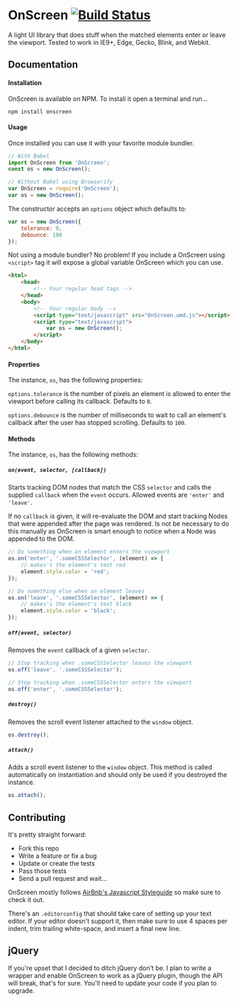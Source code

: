 # OnScreen [![Build Status](https://travis-ci.org/silvestreh/onScreen.svg?branch=master)](https://travis-ci.org/silvestreh/onScreen)

A light UI library that does stuff when the matched elements enter or leave the viewport. Tested to work in IE9+, Edge, Gecko, Blink, and Webkit.

## Documentation

#### Installation

OnScreen is available on NPM. To install it open a terminal and run…

```shell
npm install onscreen
```

#### Usage

Once installed you can use it with your favorite module bundler.

```javascript
// With Babel
import OnScreen from 'OnScreen';
const os = new OnScreen();

// Without Babel using Browserify
var OnScreen = require('OnScreen');
var os = new OnScreen();
```

The constructor accepts an `options` object which defaults to:

```javascript
var os = new OnScreen({
    tolerance: 0,
    debounce: 100
});
```

Not using a module bundler? No problem! If you include a OnScreen using `<script>` tag it will expose a global variable OnScreen which you can use.

```html
<html>
    <head>
        <!-- Your regular head tags -->
    </head>
    <body>
        <!-- Your regular body -->
        <script type="text/javascript" src="OnScreen.umd.js"></script>
        <script type="text/javascript">
            var os = new OnScreen();
        </script>
    </body>
</html>
```

#### Properties

The instance, `os`, has the following properties:

`options.tolerance` is the number of pixels an element is allowed to enter the viewport before calling its callback. Defaults to `0`.

`options.debounce` is the number of milliseconds to wait to call an element's callback after the user has stopped scrolling. Defaults to `100`.

#### Methods

The instance, `os`, has the following methods:

##### `on(event, selector, [callback])`
Starts tracking DOM nodes that match the CSS `selector` and calls the supplied `callback` when the `event` occurs. Allowed events are `'enter'` and `'leave'`.

If no `callback` is given, it will re-evaluate the DOM and start tracking Nodes that were appended after the page was rendered. Is not be necessary to do this manually as OnScreen is smart enough to notice when a Node was appended to the DOM.

```javascript
// Do something when an element enters the viewport
os.on('enter', '.someCSSSelector', (element) => {
    // makes's the element's text red
    element.style.color = 'red';
});

// Do something else when an element leaves
os.on('leave', '.someCSSSelector', (element) => {
    // makes's the element's text black
    element.style.color = 'black';
});
```

##### `off(event, selector)`

Removes the `event` callback of a given `selector`.

```javascript
// Stop tracking when .someCSSSelector leaves the viewport
os.off('leave', '.someCSSSelector');

// Stop tracking when .someCSSSelector enters the viewport
os.off('enter', '.someCSSSelector');
```

##### `destroy()`

Removes the scroll event listener attached to the `window` object.

```javascript
os.destroy();
```

##### `attach()`

Adds a scroll event listener to the `window` object. This method is called automatically on instantiation and should only be used if you destroyed the instance.

```javascript
os.attach();
```

## Contributing

It's pretty straight forward:

* Fork this repo
* Write a feature or fix a bug
* Update or create the tests
* Pass those tests
* Send a pull request and wait…

OnScreen mostly follows [AirBnb's Javascript Styleguide](https://github.com/airbnb/javascript) so make sure to check it out.

There's an `.editorconfig` that should take care of setting up your text editor. If your editor doesn't support it, then make sure to use 4 spaces per indent, trim trailing white-space, and insert a final new line.

## jQuery

If you're upset that I decided to ditch jQuery don't be. I plan to write a wrapper and enable OnScreen to work as a jQuery plugin, though the API will break, that's for sure. You'll need to update your code if you plan to upgrade.
